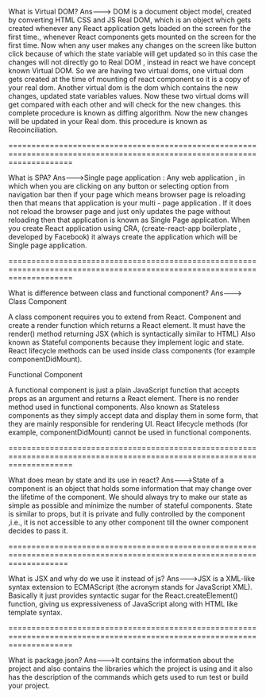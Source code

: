 What is Virtual DOM?
Ans---> DOM is a document object model, created by converting HTML CSS and JS Real DOM, which is an object which gets created whenever any React application gets loaded on the screen for the first time., whenever React components gets mounted on the screen for the first time. Now when any user makes any changes on the screen like button click because of which the state variable will get updated so in this case the changes will not directly go to Real DOM , instead in react we have concept known Virtual DOM. So we are having two virtual doms, one virtual dom gets created at the time of mounting of react component so it is a copy of your real dom. Another virtual dom is the dom which contains the new changes, updated state variables values. Now these two virtual doms will get compared with each other and will check for the new changes. this complete procedure is known as diffing algorithm. Now the new changes will be updated in your Real dom. this procedure is known as Recoinciliation.

==========================================================================================================================


What is SPA?
Ans--->Single page application : Any web application , in which when you are clicking on any button or selecting option from navigation bar then if your page which means browser page is reloading then that means that application is your multi - page application . If it does not reload the browser page and just only updates the page without reloading then that application is known as Single Page application. When you create React application using CRA, (create-react-app boilerplate , developed by Facebook) it always create the application which will be Single page application.

==========================================================================================================================

What is difference between class and functional component?
Ans---> 
Class Component

A class component requires you to extend from React. Component and create a render function which returns a React element.
It must have the render() method returning JSX (which is syntactically similar to HTML)
Also known as Stateful components because they implement logic and state.
React lifecycle methods can be used inside class components (for example componentDidMount).

Functional Component

A functional component is just a plain JavaScript function that accepts props as an argument and returns a React element.
There is no render method used in functional components.
Also known as Stateless components as they simply accept data and display them in some form, that they are mainly responsible for rendering UI.
React lifecycle methods (for example, componentDidMount) cannot be used in functional components.

==========================================================================================================================

What does mean by state and its use in react?
Ans--->State of a component is an object that holds some information that may change over the lifetime of the component. We should always try to make our state as simple as possible and minimize the number of stateful components.
State is similar to props, but it is private and fully controlled by the component ,i.e., it is not accessible to any other component till the owner component decides to pass it.


=========================================================================================================================


What is JSX and why do we use it instead of js?
Ans--->JSX is a XML-like syntax extension to ECMAScript (the acronym stands for JavaScript XML). Basically it just provides syntactic sugar for the React.createElement() function, giving us expressiveness of JavaScript along with HTML like template syntax.


==========================================================================================================================


What is package.json?
Ans--->It contains the information about the project and also contains the libraries which the project is using and it also has the description of the commands which gets used to run test or build your project.